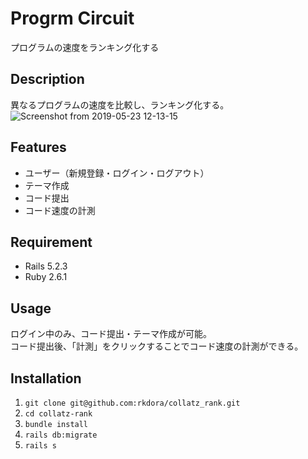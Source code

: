 # Progrm Circuit
プログラムの速度をランキング化する

## Description
異なるプログラムの速度を比較し、ランキング化する。
![Screenshot from 2019-05-23 12-13-15](https://user-images.githubusercontent.com/20394831/58223346-374c8f80-7d54-11e9-848a-332c8c9b6560.png)


## Features
- ユーザー（新規登録・ログイン・ログアウト）
- テーマ作成
- コード提出
- コード速度の計測

## Requirement
- Rails 5.2.3
- Ruby 2.6.1

## Usage
ログイン中のみ、コード提出・テーマ作成が可能。  
コード提出後、「計測」をクリックすることでコード速度の計測ができる。

## Installation
1. `git clone git@github.com:rkdora/collatz_rank.git`
2. `cd collatz-rank`
3. `bundle install`
4. `rails db:migrate`
5. `rails s`
